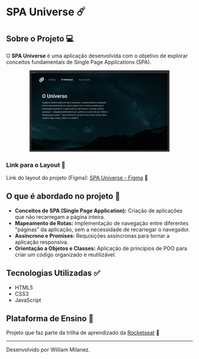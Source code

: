 # SPA Universe ☄️

## Sobre o Projeto 💻

O **SPA Universe** é uma aplicação desenvolvida com o objetivo de explorar conceitos fundamentais de Single Page Applications (SPA).

<div align="center">
  <img alt="Imagem do Projeto" src="./images/capa-do-projeto.png" width="75%">
</div>

### Link para o Layout 🎨

Link do layout do projeto (Figma):
[SPA Universe - Figma](https://www.figma.com/design/mK0DIkDa7FHxh0OQ5kefjh/%5BDesafios-Explorer%5D-SPA-Universe-(Copy)?node-id=104-48&p=f&t=esTbzJGl5O3MsQtQ-0) 🔗

## O que é abordado no projeto 📖

- **Conceitos de SPA (Single Page Application):** Criação de aplicações que não recarregam a página inteira.
- **Mapeamento de Rotas:** Implementação de navegação entre diferentes "páginas" da aplicação, sem a necessidade de recarregar o navegador.
- **Assíncrono e Promises:** Requisições assíncronas para tornar a aplicação responsiva.
- **Orientação a Objetos e Classes:** Aplicação de princípios de POO para criar um código organizado e reutilizável.

## Tecnologias Utilizadas ✅

- HTML5
- CSS3
- JavaScript

## Plataforma de Ensino 🚀

Projeto que faz parte da trilha de aprendizado da [Rocketseat](https://www.rocketseat.com.br) 🔗

---

Desenvolvido por William Milanez.
